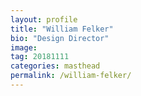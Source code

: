 ```yaml
---
layout: profile
title: "William Felker"
bio: "Design Director"
image:
tag: 20181111
categories: masthead
permalink: /william-felker/
---
```

